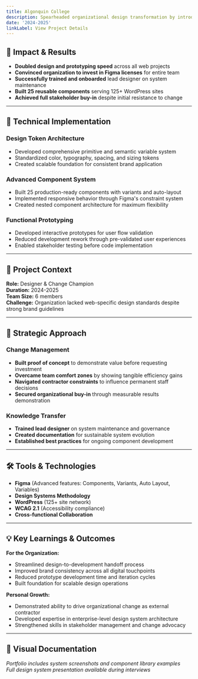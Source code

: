 ```yaml
---
title: Algonquin College
description: Spearheaded organizational design transformation by introducing Figma-based design system, doubling prototype speed and driving team-wide tool adoption.
date: '2024-2025'
linkLabel: View Project Details
---
```


## 🎯 **Impact & Results**

- **Doubled design and prototyping speed** across all web projects
- **Convinced organization to invest in Figma licenses** for entire team
- **Successfully trained and onboarded** lead designer on system maintenance
- **Built 25 reusable components** serving 125+ WordPress sites
- **Achieved full stakeholder buy-in** despite initial resistance to change

---

## 🔧 **Technical Implementation**

### **Design Token Architecture**

- Developed comprehensive primitive and semantic variable system
- Standardized color, typography, spacing, and sizing tokens
- Created scalable foundation for consistent brand application

### **Advanced Component System**

- Built 25 production-ready components with variants and auto-layout
- Implemented responsive behavior through Figma's constraint system
- Created nested component architecture for maximum flexibility

### **Functional Prototyping**

- Developed interactive prototypes for user flow validation
- Reduced development rework through pre-validated user experiences
- Enabled stakeholder testing before code implementation

---

## 💼 **Project Context**

**Role:** Designer & Change Champion  
**Duration:** 2024-2025  
**Team Size:** 6 members  
**Challenge:** Organization lacked web-specific design standards despite strong brand guidelines

---

## 🚀 **Strategic Approach**

### **Change Management**

- **Built proof of concept** to demonstrate value before requesting investment
- **Overcame team comfort zones** by showing tangible efficiency gains
- **Navigated contractor constraints** to influence permanent staff decisions
- **Secured organizational buy-in** through measurable results demonstration

### **Knowledge Transfer**

- **Trained lead designer** on system maintenance and governance
- **Created documentation** for sustainable system evolution
- **Established best practices** for ongoing component development

---

## 🛠 **Tools & Technologies**

- **Figma** (Advanced features: Components, Variants, Auto Layout, Variables)
- **Design Systems Methodology**
- **WordPress** (125+ site network)
- **WCAG 2.1** (Accessibility compliance)
- **Cross-functional Collaboration**

---

## 💡 **Key Learnings & Outcomes**

**For the Organization:**

- Streamlined design-to-development handoff process
- Improved brand consistency across all digital touchpoints
- Reduced prototype development time and iteration cycles
- Built foundation for scalable design operations

**Personal Growth:**

- Demonstrated ability to drive organizational change as external contractor
- Developed expertise in enterprise-level design system architecture
- Strengthened skills in stakeholder management and change advocacy

---

## 📸 **Visual Documentation**

_Portfolio includes system screenshots and component library examples_  
_Full design system presentation available during interviews_
